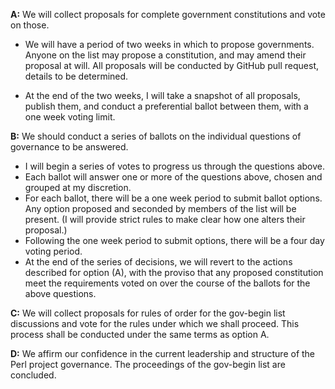 **A:**  We will collect proposals for complete government constitutions and
        vote on those.

* We will have a period of two weeks in which to propose governments.  Anyone
  on the list may propose a constitution, and may amend their proposal at will.
  All proposals will be conducted by GitHub pull request, details to be
  determined.

* At the end of the two weeks, I will take a snapshot of all proposals,
  publish them, and conduct a preferential ballot between them, with a one
  week voting limit.

**B:**  We should conduct a series of ballots on the individual questions of
        governance to be answered.

* I will begin a series of votes to progress us through the questions above.
* Each ballot will answer one or more of the questions above, chosen and
  grouped at my discretion.
* For each ballot, there will be a one week period to submit ballot options.
  Any option proposed and seconded by members of the list will be present.  (I
  will provide strict rules to make clear how one alters their proposal.)
* Following the one week period to submit options, there will be a four day
  voting period.
* At the end of the series of decisions, we will revert to the actions
  described for option (A), with the proviso that any proposed constitution
  meet the requirements voted on over the course of the ballots for the above
  questions.

**C:**  We will collect proposals for rules of order for the gov-begin list
        discussions and vote for the rules under which we shall proceed. This
        process shall be conducted under the same terms as option A.

**D:**  We affirm our confidence in the current leadership and structure of the
        Perl project governance. The proceedings of the gov-begin list are
        concluded.


